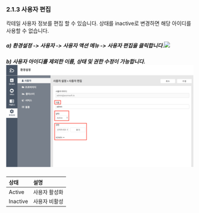 ### 2.1.3 사용자 편집

칵테일 사용자 정보를 편집 할 수 있습니다. 상태를 inactive로 변경하면 해당 아이디를 사용할 수 없습니다.

##### a\) 환경설정 -&gt; 사용자 -&gt; 사용자 액션 메뉴 -&gt; 사용자 편집을 클릭합니다.![](/assets/사용자편집수정.png)

##### b\) 사용자 아이디를 제외한 이름, 상태 및 권한 수정이 가능합니다.![](/assets/사용자편집2.png)

| 상태 | **설명** |
| :--- | :--- |
| Active | 사용자 활성화 |
| Inactive | 사용자 비활성 |



